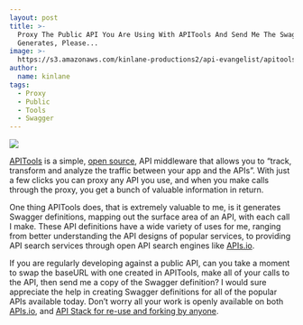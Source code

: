 ```yaml
---
layout: post
title: >-
  Proxy The Public API You Are Using With APITools And Send Me The Swagger It
  Generates, Please...
image: >-
  https://s3.amazonaws.com/kinlane-productions2/api-evangelist/apitools/apitools-logo.png
author:
  name: kinlane
tags:
  - Proxy
  - Public
  - Tools
  - Swagger
---
```

[![](https://s3.amazonaws.com/kinlane-productions2/api-evangelist/apitools/apitools-logo.png)](https://www.apitools.com/)

[APITools](https://www.apitools.com/) is a simple, [open source](https://github.com/APItools/monitor), API middleware that allows you to “track, transform and analyze the traffic between your app and the APIs”. With just a few clicks you can proxy any API you use, and when you make calls through the proxy, you get a bunch of valuable information in return.

One thing APITools does, that is extremely valuable to me, is it generates Swagger definitions, mapping out the surface area of an API, with each call I make. These API definitions have a wide variety of uses for me, ranging from better understanding the API designs of popular services, to providing API search services through open API search engines like [APIs.io](http://apis.io).

If you are regularly developing against a public API, can you take a moment to swap the baseURL with one created in APITools, make all of your calls to the API, then send me a copy of the Swagger definition? I would sure appreciate the help in creating Swagger definitions for all of the popular APIs available today. Don’t worry all your work is openly available on both [APIs.io](http://apis.io), and [API Stack for re-use and forking by anyone](https://github.com/kinlane/api-stack/tree/gh-pages/data).